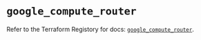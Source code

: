 # `google_compute_router`

Refer to the Terraform Registory for docs: [`google_compute_router`](https://registry.terraform.io/providers/hashicorp/google/4.70.0/docs/resources/compute_router).
